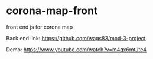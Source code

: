 # corona-map-front
front end js for corona map

Back end link: https://github.com/wags83/mod-3-project

Demo: https://www.youtube.com/watch?v=m4qx6mtJte4
